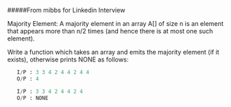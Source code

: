 #####From mibbs for Linkedin Interview

Majority Element: A majority element in an array A[] of size n is an element that appears more than n/2 times (and hence there is at most one such element).

Write a function which takes an array and emits the majority element (if it exists), otherwise prints NONE as follows:

```python
   I/P : 3 3 4 2 4 4 2 4 4
   O/P : 4

   I/P : 3 3 4 2 4 4 2 4
   O/P : NONE
```   
   
